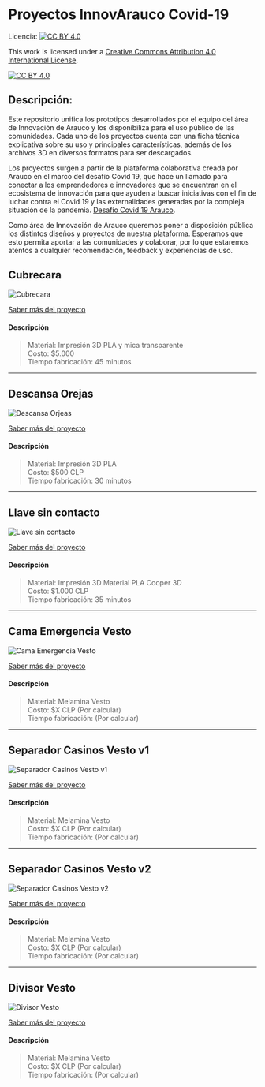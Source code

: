 # Proyectos InnovArauco Covid-19

Licencia: [![CC BY 4.0][cc-by-shield]][cc-by]

This work is licensed under a [Creative Commons Attribution 4.0 International
License][cc-by].

[![CC BY 4.0][cc-by-image]][cc-by]

[cc-by]: http://creativecommons.org/licenses/by/4.0/
[cc-by-image]: https://i.creativecommons.org/l/by/4.0/88x31.png
[cc-by-shield]: https://img.shields.io/badge/License-CC%20BY%204.0-lightgrey.svg

## Descripción:

Este repositorio unifica los prototipos desarrollados por el equipo del área de Innovación de Arauco y los disponibiliza para el uso público de las comunidades. Cada uno de los proyectos cuenta con una ficha técnica explicativa sobre su uso y principales características, además de los archivos 3D en diversos formatos para ser descargados.

Los proyectos surgen a partir de la plataforma colaborativa creada por Arauco en el marco del desafío Covid 19, que hace un llamado para conectar a los emprendedores e innovadores que se encuentran en el ecosistema de innovación para que ayuden a buscar iniciativas con el fin de luchar contra el Covid 19 y las externalidades generadas por la compleja situación de la pandemia. [Desafío Covid 19 Arauco](https://arauco.brightidea.com/covid19).

Como área de Innovación de Arauco queremos poner a disposición pública los distintos diseños y proyectos de nuestra plataforma. Esperamos que esto permita aportar a las comunidades y colaborar, por lo que estaremos atentos a cualquier recomendación, feedback y experiencias de uso.
 
## Cubrecara

![Cubrecara](/cubrecara/images/cubrecara-1.jpg)

[Saber más del proyecto](/cubrecara/README.md)

#### Descripción
> Material: Impresión 3D PLA y mica transparente\
> Costo: $5.000\
> Tiempo fabricación: 45 minutos

***

## Descansa Orejas

![Descansa Orjeas](/descansa-orejas/images/descansa-orejas-1.jpg)

[Saber más del proyecto](/descansa-orejas/README.md)

#### Descripción
> Material: Impresión 3D PLA\
> Costo: $500 CLP\
> Tiempo fabricación: 30 minutos

***

## Llave sin contacto

![Llave sin contacto](/llave-sin-contacto/images/llave-sin-contacto-1.jpg)

[Saber más del proyecto](/llave-sin-contacto/README.md)

#### Descripción
> Material: Impresión 3D Material PLA Cooper 3D\
> Costo: $1.000 CLP\
> Tiempo fabricación: 35 minutos

***

## Cama Emergencia Vesto

![Cama Emergencia Vesto](/cama-emergencia-vesto/images/cama-emergencia-vesto-1.jpg)

[Saber más del proyecto](/cama-emergencia-vesto/README.md)

#### Descripción
> Material: Melamina Vesto\
> Costo: $X CLP (Por calcular)\
> Tiempo fabricación: (Por calcular)

***

## Separador Casinos Vesto v1

![Separador Casinos Vesto v1](/separador-vesto-v1/images/separador-vesto-v1-1.jpg)

[Saber más del proyecto](/separador-vesto-v1/README.md)

#### Descripción
> Material: Melamina Vesto\
> Costo: $X CLP (Por calcular)\
> Tiempo fabricación: (Por calcular)

***

## Separador Casinos Vesto v2

![Separador Casinos Vesto v2](/separador-vesto-v2/images/separador-vesto-v2-1.jpg)

[Saber más del proyecto](/separador-vesto-v2/README.md)

#### Descripción
> Material: Melamina Vesto\
> Costo: $X CLP (Por calcular)\
> Tiempo fabricación: (Por calcular)

***

## Divisor Vesto

![Divisor Vesto](/divisor-vesto/images/divisor-vesto-180-1.jpg)

[Saber más del proyecto](/divisor-vesto/README.md)

#### Descripción
> Material: Melamina Vesto\
> Costo: $X CLP (Por calcular)\
> Tiempo fabricación: (Por calcular)